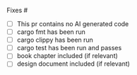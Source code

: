 Fixes #

- [ ] This pr contains no AI generated code
- [ ] cargo fmt has been run
- [ ] cargo clippy has been run
- [ ] cargo test has been run and passes
- [ ] book chapter included (if relevant)
- [ ] design document included (if relevant)
